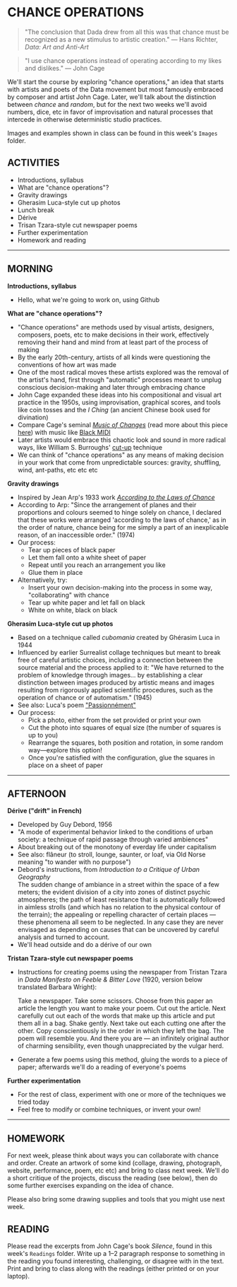 
# CHANCE OPERATIONS

>"The conclusion that Dada drew from all this was that chance must be recognized as a new stimulus to artistic creation." — Hans Richter, *Data: Art and Anti-Art*

>"I use chance operations instead of operating according to my likes and dislikes." — John Cage  

We'll start the course by exploring "chance operations," an idea that starts with artists and poets of the Data movement but most famously embraced by composer and artist John Cage. Later, we'll talk about the distinction between *chance* and *random*, but for the next two weeks we'll avoid numbers, dice, etc in favor of improvisation and natural processes that intercede in otherwise deterministic studio practices.

Images and examples shown in class can be found in this week's `Images` folder.

## ACTIVITIES  
- Introductions, syllabus  
- What are "chance operations"?  
- Gravity drawings  
- Gherasim Luca-style cut up photos  
- Lunch break  
- Dérive  
- Trisan Tzara-style cut newspaper poems  
- Further experimentation  
- Homework and reading  

<hr>

## MORNING	
**Introductions, syllabus**  
- Hello, what we're going to work on, using Github  

**What are "chance operations"?**  
- "Chance operations" are methods used by visual artists, designers, composers, poets, etc to make decisions in their work, effectively removing their hand and mind from at least part of the process of making  
- By the early 20th-century, artists of all kinds were questioning the conventions of how art was made  
- One of the most radical moves these artists explored was the removal of the artist's hand, first through "automatic" processes meant to unplug conscious decision-making and later through embracing chance  
- John Cage expanded these ideas into his compositional and visual art practice in the 1950s, using improvisation, graphical scores, and tools like coin tosses and the *I Ching* (an ancient Chinese book used for divination)  
- Compare Cage's seminal [*Music of Changes*](https://youtu.be/Yn3QZzw0vlY) (read more about this piece [here](http://www.lovely.com/albumnotes/notes2053.html)) with music like [Black MIDI](https://rhizome.org/editorial/2013/sep/23/impossible-music-black-midi/)  
- Later artists would embrace this chaotic look and sound in more radical ways, like William S. Burroughs' [cut-up](https://www.youtube.com/watch?v=Uq_hztHJCM4) technique  
- We can think of "chance operations" as any means of making decision in your work that come from unpredictable sources: gravity, shuffling, wind, ant-paths, etc etc etc  

**Gravity drawings**  
- Inspired by Jean Arp's 1933 work [*According to the Laws of Chance*](https://www.tate.org.uk/art/artworks/arp-according-to-the-laws-of-chance-t05005)  
- According to Arp: "Since the arrangement of planes and their proportions and colours seemed to hinge solely on chance, I declared that these works were arranged 'according to the laws of chance,' as in the order of nature, chance being for me simply a part of an inexplicable reason, of an inaccessible order." (1974)
- Our process:  
	- Tear up pieces of black paper  
	- Let them fall onto a white sheet of paper  
	- Repeat until you reach an arrangement you like  
	- Glue them in place  
- Alternatively, try:  
	- Insert your own decision-making into the process in some way, "collaborating" with chance  
	- Tear up white paper and let fall on black  
	- White on white, black on black  

**Gherasim Luca-style cut up photos**  
- Based on a technique called *cubomania* created by Ghérasim Luca in 1944  
- Influenced by earlier Surrealist collage techniques but meant to break free of careful artistic choices, including a connection between the source material and the process applied to it: "We have returned to the problem of knowledge through images... by establishing a clear distinction between images produced by artistic means and images resulting from rigorously applied scientific procedures, such as the operation of chance or of automatism." (1945)  
- See also: Luca's poem ["Passionnément"](https://vimeo.com/74930350)  
- Our process:  
	- Pick a photo, either from the set provided or print your own  
	- Cut the photo into squares of equal size (the number of squares is up to you)  
	- Rearrange the squares, both position and rotation, in some random way—explore this option!
	- Once you're satisfied with the configuration, glue the squares in place on a sheet of paper  

<hr>

## AFTERNOON
**Dérive ("drift" in French)**  
- Developed by Guy Debord, 1956  
- "A mode of experimental behavior linked to the conditions of urban society: a technique of rapid passage through varied ambiences"  
- About breaking out of the monotony of everday life under capitalism  
- See also: flâneur (to stroll, lounge, saunter, or loaf, via Old Norse meaning "to wander with no purpose")  
- Debord's instructions, from *Introduction to a Critique of Urban Geography*  
    The sudden change of ambiance in a street within the space of a few meters; the evident division of a city into zones of distinct psychic atmospheres; the path of least resistance that is automatically followed in aimless strolls (and which has no relation to the physical contour of the terrain); the appealing or repelling character of certain places — these phenomena all seem to be neglected. In any case they are never envisaged as depending on causes that can be uncovered by careful analysis and turned to account.
- We'll head outside and do a dérive of our own    

**Tristan Tzara-style cut newspaper poems**  
- Instructions for creating poems using the newspaper from Tristan Tzara in *Dada Manifesto on Feeble & Bitter Love* (1920, version below translated Barbara Wright):  
	
    Take a newspaper.
    Take some scissors.
    Choose from this paper an article the length you want to
        make your poem.
    Cut out the article.
    Next carefully cut out each of the words that make up
        this article and put them all in a bag.
    Shake gently.
    Next take out each cutting one after the other.
    Copy conscientiously in the order in which they left the
        bag.
    The poem will resemble you.
    And there you are — an infinitely original author of
    charming sensibility, even though unappreciated by
        the vulgar herd.

- Generate a few poems using this method, gluing the words to a piece of paper; afterwards we'll do a reading of everyone's poems  

**Further experimentation**  
- For the rest of class, experiment with one or more of the techniques we tried today  
- Feel free to modify or combine techniques, or invent your own!  

<hr>

## HOMEWORK
For next week, please think about ways you can collaborate with chance and order. Create an artwork of some kind (collage, drawing, photograph, website, performance, poem, etc etc) and bring to class next week. We'll do a short critique of the projects, discuss the reading (see below), then do some further exercises expanding on the idea of chance.

Please also bring some drawing supplies and tools that you might use next week.

## READING  
Please read the excerpts from John Cage's book *Silence*, found in this week's `Readings` folder. Write up a 1–2 paragraph response to something in the reading you found interesting, challenging, or disagree with in the text. Print and bring to class along with the readings (either printed or on your laptop).  

